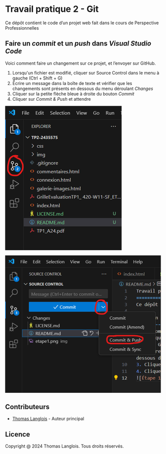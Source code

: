 Travail pratique 2 - Git
==================
Ce dépôt contient le code d’un projet web fait dans le cours de Perspective Professionnelles

Faire un *commit* et un *push* dans *Visual Studio Code*
--------------------------------------------------
Voici comment faire un changement sur ce projet, et l’envoyer sur GitHub.
1. Lorsqu'un fichier est modifié, cliquer sur Source Control dans le menu à gauche (Ctrl + Shift + G)
2. Écrire un message dans la boîte de texte et vérifier que les changements sont présents en dessous du menu déroulant *Changes*
3. Cliquer sur la petite flèche bleue à droite du bouton *Commit*
4. Cliquer sur *Commit & Push* et attendre

![Étape 1](/.docs/etape1.png)

![Étape 2](/.docs/etape3-4.png)

Contributeurs
--------------------------------------------------
- [Thomas Langlois](https://github.com/ThLanglois/tp2-2435575) - Auteur principal

Licence
--------------------------------------------------
Copyright @ 2024 Thomas Langlois. Tous droits réservés.

